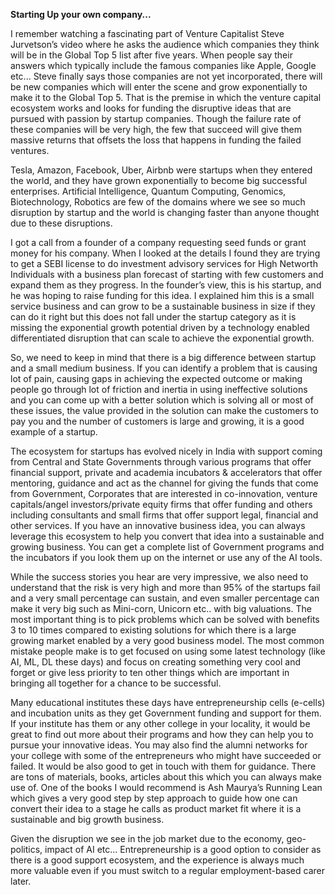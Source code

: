 **Starting Up your own company...**

I remember watching a fascinating part of Venture Capitalist Steve Jurvetson’s video where he asks the audience which companies they think will be in the Global Top 5 list after five years. When people say their answers which typically include the famous companies like Apple, Google etc... Steve finally says those companies are not yet incorporated, there will be new companies which will enter the scene and grow exponentially to make it to the Global Top 5\. That is the premise in which the venture capital ecosystem works and looks for funding the disruptive ideas that are pursued with passion by startup companies. Though the failure rate of these companies will be very high, the few that succeed will give them massive returns that offsets the loss that happens in funding the failed ventures.

Tesla, Amazon, Facebook, Uber, Airbnb were startups when they entered the world, and they have grown exponentially to become big successful enterprises. Artificial Intelligence, Quantum Computing, Genomics, Biotechnology, Robotics are few of the domains where we see so much disruption by startup and the world is changing faster than anyone thought due to these disruptions.

I got a call from a founder of a company requesting seed funds or grant money for his company. When I looked at the details I found they are trying to get a SEBI license to do investment advisory services for High Networth Individuals with a business plan forecast of starting with few customers and expand them as they progress. In the founder’s view, this is his startup, and he was hoping to raise funding for this idea. I explained him this is a small service business and can grow to be a sustainable business in size if they can do it right but this does not fall under the startup category as it is missing the exponential growth potential driven by a technology enabled differentiated disruption that can scale to achieve the exponential growth. 

So, we need to keep in mind that there is a big difference between startup and a small medium business. If you can identify a problem that is causing lot of pain, causing gaps in achieving the expected outcome or making people go through lot of friction and inertia in using ineffective solutions and you can come up with a better solution which is solving all or most of these issues, the value provided in the solution can make the customers to pay you and the number of customers is large and growing, it is a good example of a startup.

The ecosystem for startups has evolved nicely in India with support coming from Central and State Governments through various programs that offer financial support, private and academia incubators & accelerators that offer mentoring, guidance and act as the channel for giving the funds that come from Government, Corporates that are interested in co-innovation, venture capitals/angel investors/private equity firms that offer funding and others including consultants and small firms that offer support legal, financial and other services. If you have an innovative business idea, you can always leverage this ecosystem to help you convert that idea into a sustainable and growing business. You can get a complete list of Government programs and the incubators if you look them up on the internet or use any of the AI tools. 

While the success stories you hear are very impressive, we also need to understand that the risk is very high and more than 95% of the startups fail and a very small percentage can sustain, and even smaller percentage can make it very big such as Mini-corn, Unicorn etc.. with big valuations. The most important thing is to pick problems which can be solved with benefits 3 to 10 times compared to existing solutions for which there is a large growing market enabled by a very good business model. The most common mistake people make is to get focused on using some latest technology (like AI, ML, DL these days) and focus on creating something very cool and forget or give less priority to ten other things which are important in bringing all together for a chance to be successful.

Many educational institutes these days have entrepreneurship cells (e-cells) and incubation units as they get Government funding and support for them. If your institute has them or any other college in your locality, it would be great to find out more about their programs and how they can help you to pursue your innovative ideas. You may also find the alumni networks for your college with some of the entrepreneurs who might have succeeded or failed. It would be also good to get in touch with them for guidance. There are tons of materials, books, articles about this which you can always make use of. One of the books I would recommend is Ash Maurya’s Running Lean which gives a very good step by step approach to guide how one can convert their idea to a stage he calls as product market fit where it is a sustainable and big growth business.

Given the disruption we see in the job market due to the economy, geo-politics, impact of AI etc... Entrepreneurship is a good option to consider as there is a good support ecosystem, and the experience is always much more valuable even if you must switch to a regular employment-based carer later.